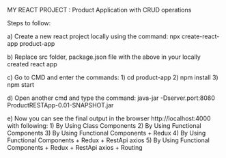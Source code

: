 MY REACT PROJECT : Product Application with CRUD operations

Steps to follow:

a) Create a new react project locally using the command: npx create-react-app product-app

b) Replace src folder, package.json file with the above in your locally created react app

c) Go to CMD and enter the commands: 
      1)  cd product-app 
      2)  npm install
      3)  npm start
      
d) Open another cmd and type the command: java-jar -Dserver.port:8080 ProductRESTApp-0.01-SNAPSHOT.jar

e) Now you can see the final output in the browser http://localhost:4000 with following:
      1)  By Using Class Components
      2)  By Using Functional Components
      3)  By Using Functional Components + Redux
      4)  By Using Functional Components + Redux + RestApi axios
      5)  By Using Functional Components + Redux + RestApi axios + Routing

